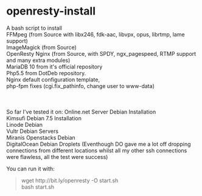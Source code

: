 openresty-install
=================

A bash script to install <br>
FFMpeg (from Source with libx246, fdk-aac, libvpx, opus, librtmp, lame support)<br>
ImageMagick (from Source)<br>
OpenResty Nginx (from Source, with SPDY, ngx_pagespeed, RTMP support and many extra modules)<br>
MariaDB 10 from it's official repository<br>
Php5.5 from DotDeb repository.<br>
Nginx default configuration template,<br>
php-fpm fixes (cgi.fix_pathinfo, change user to www-data)<br>
<br>
<br>
<br>
So far I've tested it on:
Online.net Server Debian Installation<br>
Kimsufi Debian 7.5 Installation<br>
Linode Debian <br>
Vultr Debian Servers<br>
Miranis Openstacks Debian<br>
DigitalOcean Debian Droplets (Eventhough DO gave me a lot off dropping connections from different locations whilst all my other ssh connections were flawless, all the test were success)<br>


You can run it with:

<blockquote>
wget http://bit.ly/openresty -O start.sh
<br>
bash start.sh
</blockquote>
